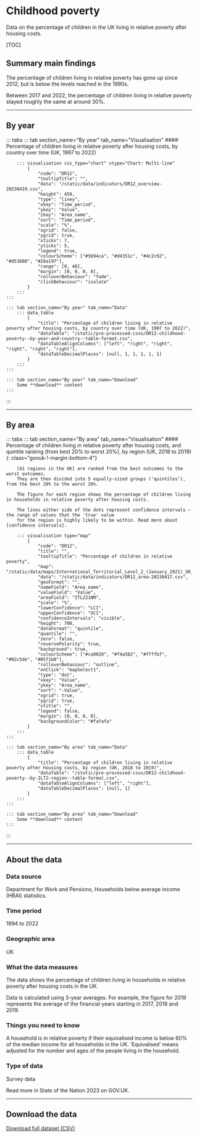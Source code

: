 # Childhood poverty

Data on the percentage of children in the UK living in relative poverty after housing costs.

[TOC]

## Summary main findings

The percentage of children living in relative poverty has gone up since 2012, but is below the levels reached in the 1990s.

Between 2017 and 2022, the percentage of children living in relative poverty stayed roughly the same at around 30%.

---

## By year

::: tabs
    ::: tab section_name="By year" tab_name="Visualisation"
        #### Percentage of children living in relative poverty after housing costs, by country over time (UK, 1997 to 2022)

        ::: visualisation vis_type="chart" xtype="Chart: Multi-line"
            {
                "code": "DR12",
                "tooltipTitle": "",
                "data": "/static/data/indicators/DR12_overview-20230419.csv",
                "height": 450,
                "type": "liney",
                "xkey": "Time_period",
                "ykey": "Value",
                "zkey": "Area_name",
                "sort": "Time_period",
                "scale": "%",
                "xgrid": false,
                "ygrid": true,
                "xticks": 7,
                "yticks": 5,
                "legend": true,
                "colourScheme": ["#5694ca", "#d4351c", "#4c2c92", "#d53880", "#28a197"],
                "range": [0, 40],
                "margin": [0, 0, 0, 0],
                "rolloverBehaviour": "fade",
                "clickBehaviour": "isolate"
            }
        :::
    :::

    ::: tab section_name="By year" tab_name="Data"
        ::: data_table
            {
                "title": "Percentage of children living in relative poverty after housing costs, by country over time (UK, 1997 to 2022)",
                "dataTable": "/static/pre-processed-csvs/DR12-childhood-poverty--by-year-and-country--table-format.csv",
                "dataTableAlignColumns": ["left", "right", "right", "right", "right", "right"],
                "dataTableDecimalPlaces": [null, 1, 1, 1, 1, 1]
            }
        :::
    :::

    ::: tab section_name="By year" tab_name="Download"
        Some **download** content
    :::
:::

---

## By area

::: tabs
    ::: tab section_name="By area" tab_name="Visualisation"
        #### Percentage of children living in relative poverty after housing costs, and quintile ranking (from best 20% to worst 20%), by region (UK, 2018 to 2019) {: class="govuk-!-margin-bottom-4"}

        [41 regions in the UK] are ranked from the best outcomes to the worst outcomes.
        They are then divided into 5 equally-sized groups (‘quintiles’), from the best 20% to the worst 20%.
        
        The figure for each region shows the percentage of children living in households in relative poverty after housing costs.
        
        The lines either side of the dots represent confidence intervals – the range of values that the 'true' value
        for the region is highly likely to be within. Read more about [confidence intervals].
        
        ::: visualisation type="map"
            {
                "code": "DR12",
                "title": "",
                "tooltipTitle": "Percentage of children in relative poverty",
                "map": "/static/data/maps/International_Territorial_Level_2_(January_2021)_UK_BUC.json",
                "data": "/static/data/indicators/DR12_area-20230417.csv",
                "geoFormat": "",
                "nameField": "Area_name",
                "valueField": "Value",
                "areaField": "ITL221NM",
                "scale": "%",
                "lowerConfidence": "LCI",
                "upperConfidence": "UCI",
                "confidenceIntervals": "visible",
                "height": 700,
                "dataFormat": "quintile",
                "quantile": "",
                "zero": false,
                "reversePolarity": true,
                "background": true,
                "colourScheme": ["#ca0020", "#f4a582", "#ffffbf", "#92c5de", "#0571b0"],
                "rolloverBehaviour": "outline",
                "onClick": "mapSelect1",
                "type": "dot",
                "xkey": "Value",
                "ykey": "Area_name",
                "sort": "-Value",
                "xgrid": true,
                "ygrid": true,
                "xtitle": "",
                "legend": false,
                "margin": [0, 0, 0, 0],
                "backgroundColor": "#fafafa"
            }
        :::
    :::

    ::: tab section_name="By area" tab_name="Data"
        ::: data_table
            {
                "title": "Percentage of children living in relative poverty after housing costs, by region (UK, 2018 to 2019)",
                "dataTable": "/static/pre-processed-csvs/DR12-childhood-poverty--by-ILT2-region--table-format.csv",
                "dataTableAlignColumns": ["left", "right"],
                "dataTableDecimalPlaces": [null, 1]
            }
        :::
    :::

    ::: tab section_name="By area" tab_name="Download"
        Some **download** content
    :::
:::

---

## About the data

### Data source
Department for Work and Pensions, Households below average income (HBAI) statistics.

### Time period
1994 to 2022

### Geographic area
UK

### What the data measures
The data shows the percentage of children living in households in relative poverty after housing costs in the UK.

Data is calculated using 3-year averages. For example, the figure for 2019 represents the average of the financial
years starting in 2017, 2018 and 2019.

### Things you need to know
A household is in relative poverty if their equivalised income is below 60% of the median income for all households in the UK.
‘Equivalised’ means adjusted for the number and ages of the people living in the household.

### Type of data
Survey data

Read more in State of the Nation 2023 on GOV.UK.

---

## Download the data

[Download full dataset (CSV)](/static/data/full-datasets/DR12-childhood-poverty--full-dataset.csv)
